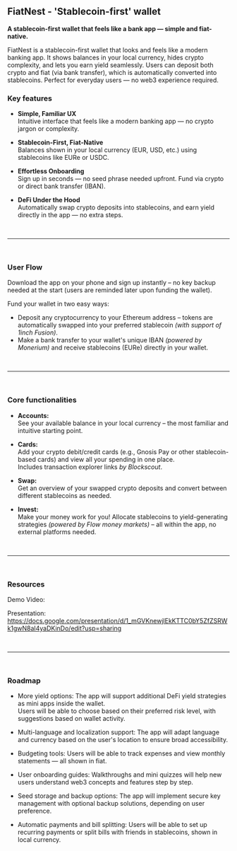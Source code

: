## FiatNest - 'Stablecoin-first' wallet

**A stablecoin-first wallet that feels like a bank app — simple and fiat-native.**

FiatNest is a stablecoin-first wallet that looks and feels like a modern banking app.
It shows balances in your local currency, hides crypto complexity, and lets you earn yield seamlessly. Users can deposit both crypto and fiat (via bank transfer), which is automatically converted into stablecoins. Perfect for everyday users — no web3 experience required.


### Key features

-  **Simple, Familiar UX**  
  Intuitive interface that feels like a modern banking app — no crypto jargon or complexity.

- **Stablecoin-First, Fiat-Native**  
  Balances shown in your local currency (EUR, USD, etc.) using stablecoins like EURe or USDC.

- **Effortless Onboarding**  
  Sign up in seconds — no seed phrase needed upfront. Fund via crypto or direct bank transfer (IBAN).

- **DeFi Under the Hood**  
  Automatically swap crypto deposits into stablecoins, and earn yield directly in the app — no extra steps.

<br> 

----------------------

<br> 

### User Flow

  Download the app on your phone and sign up instantly – no key backup needed at the start (users are reminded later upon funding the wallet).

  Fund your wallet in two easy ways:
  - Deposit any cryptocurrency to your Ethereum address – tokens are automatically swapped into your preferred stablecoin *(with support of 1inch Fusion)*.
  - Make a bank transfer to your wallet's unique IBAN *(powered by Monerium)* and receive stablecoins (EURe) directly in your wallet.
  
<br> 

----------------------

<br> 

### Core functionalities

- **Accounts:**  
  See your available balance in your local currency – the most familiar and intuitive starting point.

- **Cards:**  
  Add your crypto debit/credit cards (e.g., Gnosis Pay or other stablecoin-based cards) and view all your spending in one place.  
  Includes transaction explorer links *by Blockscout*.

- **Swap:**  
  Get an overview of your swapped crypto deposits and convert between different stablecoins as needed.

- **Invest:**  
  Make your money work for you! Allocate stablecoins to yield-generating strategies *(powered by Flow money markets)* – all within the app, no external platforms needed.

<br> 

----------------------

<br> 

### Resources
Demo Video:

Presentation: https://docs.google.com/presentation/d/1_mGVKnewjlEkKTTC0bY5ZfZSRWk1gwN8aI4yaDKinDo/edit?usp=sharing

<br> 

----------------------

<br> 

### Roadmap

- More yield options: The app will support additional DeFi yield strategies as mini apps inside the wallet.  
  Users will be able to choose based on their preferred risk level, with suggestions based on wallet activity.

- Multi-language and localization support: The app will adapt language and currency based on the user's location to ensure broad accessibility.

- Budgeting tools: Users will be able to track expenses and view monthly statements — all shown in fiat.

- User onboarding guides: Walkthroughs and mini quizzes will help new users understand web3 concepts and features step by step.

- Seed storage and backup options: The app will implement secure key management with optional backup solutions, depending on user preference.

- Automatic payments and bill splitting: Users will be able to set up recurring payments or split bills with friends in stablecoins, shown in local currency.





   